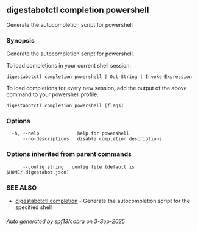 ## digestabotctl completion powershell

Generate the autocompletion script for powershell

### Synopsis

Generate the autocompletion script for powershell.

To load completions in your current shell session:

	digestabotctl completion powershell | Out-String | Invoke-Expression

To load completions for every new session, add the output of the above command
to your powershell profile.


```
digestabotctl completion powershell [flags]
```

### Options

```
  -h, --help              help for powershell
      --no-descriptions   disable completion descriptions
```

### Options inherited from parent commands

```
      --config string   config file (default is $HOME/.digestabot.json)
```

### SEE ALSO

* [digestabotctl completion](digestabotctl_completion.md)	 - Generate the autocompletion script for the specified shell

###### Auto generated by spf13/cobra on 3-Sep-2025
